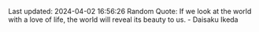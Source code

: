 Last updated: 2024-04-02 16:56:26
Random Quote: If we look at the world with a love of life, the world will reveal its beauty to us. - Daisaku Ikeda